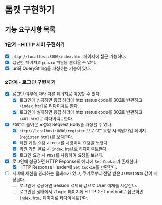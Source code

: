 # 톰캣 구현하기

## 기능 요구사항 목록
### 1단계 - HTTP 서버 구현하기
- [x] `http://localhost:8080/index.html` 페이지에 접근 가능하다.
- [x] 접근한 페이지의 js, css 파일을 불러올 수 있다.
- [x] uri의 QueryString을 파싱하는 기능이 있다.

### 2단계 - 로그인 구현하기
- [x] 로그인 여부에 따라 다른 페이지로 이동할 수 있다.
  - [x] 로그인에 성공하면 응답 헤더에 http status code를 302로 반환하고 `/index.html`로 리다이렉트 한다.
  - [x] 로그인에 실패하면 응답 헤더에 http status code를 302로 반환하고 `/401.html`로 리다이렉트한다.
- [x] `POST`로 들어온 요청의 Request Body를 파싱할 수 있다.
  - [x] `http://localhost:8080/register` 으로 `GET` 요청 시 회원가입 페이지(`register.html`)를 보여준다.
  - [x] 회원 가입 요청 시 `POST`를 사용하여 요청을 보낸다.
  - [x] 회원 가입 완료 시 `index.html`로 리다이렉트한다.
  - [x] 로그인 요청 시 `POST`를 사용하여 요청을 보낸다.
- [x] 로그인에 성공하면 HTTP Reponse의 헤더에 `Set-Cookie`가 존재한다.
  - [x] HTTP Response Header에 `Set-Cookie`를 반환한다.
- [ ] 서버에 세션을 관리하는 클래스가 있고, 쿠키로부터 전달 받은 `JSESSIONID` 값이 저장된다.
  - [ ] 로그인에 성공하면 Session 객체의 값으로 User 객체를 저장한다.
  - [ ] 로그인된 상태에서 `/login` 페이지에 HTTP GET method로 접근하면 `index.html` 페이지로 리다이렉트한다.
